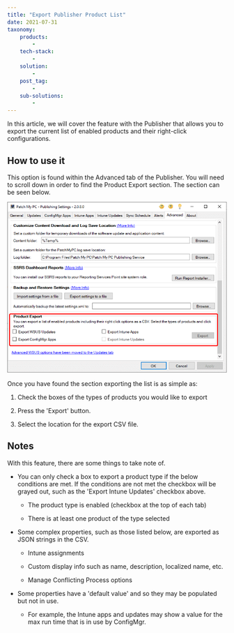 ```yaml
---
title: "Export Publisher Product List"
date: 2021-07-31
taxonomy:
    products:
        - 
    tech-stack:
        - 
    solution:
        - 
    post_tag:
        - 
    sub-solutions:
        - 
---
```


In this article, we will cover the feature with the Publisher that allows you to export the current list of enabled products and their right-click configurations.

## How to use it

This option is found within the Advanced tab of the Publisher. You will need to scroll down in order to find the Product Export section. The section can be seen below.

![Product Export](/_images/ProductExport.png "Product Export")

Once you have found the section exporting the list is as simple as:

1. Check the boxes of the types of products you would like to export

3. Press the 'Export' button.

5. Select the location for the export CSV file.

## Notes

With this feature, there are some things to take note of. 

- You can only check a box to export a product type if the below conditions are met. If the conditions are not met the checkbox will be grayed out, such as the 'Export Intune Updates' checkbox above.
    - The product type is enabled (checkbox at the top of each tab)
    
    - There is at least one product of the type selected

- Some complex properties, such as those listed below, are exported as JSON strings in the CSV.
    - Intune assignments
    
    - Custom display info such as name, description, localized name, etc.
    
    - Manage Conflicting Process options

- Some properties have a 'default value' and so they may be populated but not in use.
    - For example, the Intune apps and updates may show a value for the max run time that is in use by ConfigMgr.